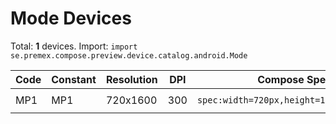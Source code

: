 # Mode Devices

Total: **1** devices. Import: `import se.premex.compose.preview.device.catalog.android.Mode`

| Code | Constant | Resolution | DPI | Compose Spec | Preview Usage |
|------|----------|------------|-----|-------------|---------------|
| MP1 | MP1 | 720x1600 | 300 | `spec:width=720px,height=1600px,dpi=300` | `@Preview(device = Mode.MP1)` |

<!-- Generated automatically. Do not edit manually. -->
